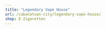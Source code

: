 ```yaml
---
title: "Legendary Vape House"
url: /cabanatuan-city/legendary-vape-house/
shop: E-Zigaretten
---
```

